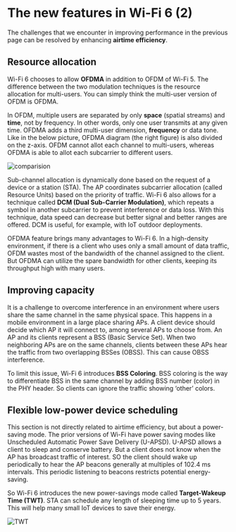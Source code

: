 # The new features in Wi-Fi 6 (2)

The challenges that we encounter in improving performance in the previous page can be resolved by enhancing **airtime efficiency**.

## Resource allocation
Wi-Fi 6 chooses to allow **OFDMA** in addition to OFDM of Wi-Fi 5. The difference between the two modulation techniques is the resource allocation for multi-users. You can simply think the multi-user version of OFDM is OFDMA.

In OFDM, multiple users are separated by only **space** (spatial streams) and **time**, not by frequency. In other words, only one user transmits at any given time. OFDMA adds a third multi-user dimension, **frequency** or data tone. Like in the below picture, OFDMA diagram (the right figure) is also divided on the z-axis. OFDM cannot allot each channel to multi-users, whereas OFDMA is able to allot each subcarrier to different users.

![comparision](assets/images/3-1-OFDMA.png)

Sub-channel allocation is dynamically done based on the request of a device or a station (STA). The AP coordinates subcarrier allocation (called Resource Units) based on the priority of traffic. Wi-Fi 6 also allows for a technique called **DCM (Dual Sub-Carrier Modulation)**, which repeats a symbol in another subcarrier to prevent interference or data loss. With this technique, data speed can decrease but better signal and better ranges are offered. DCM is useful, for example, with IoT outdoor deployments.

OFDMA feature brings many advantages to Wi-Fi 6. In a high-density environment, if there is a client who uses only a small amount of data traffic, OFDM wastes most of the bandwidth of the channel assigned to the client. But OFDMA can utilize the spare bandwidth for other clients, keeping its throughput high with many users.


## Improving capacity
It is a challenge to overcome interference in an environment where users share the same channel in the same physical space. This happens in a mobile environment in a large place sharing APs. A client device should decide which AP it will connect to, among several APs to choose from. An AP and its clients represent a BSS (Basic Service Set). When two neighboring APs are on the same channels, clients between these APs hear the traffic from two overlapping BSSes (OBSS). This can cause OBSS interference.

To limit this issue, Wi-Fi 6 introduces **BSS Coloring**. BSS coloring is the way to differentiate BSS in the same channel by adding BSS number (color) in the PHY header. So clients can ignore the traffic showing ‘other’ colors.


## Flexible low-power device scheduling
This section is not directly related to airtime efficiency, but about a power-saving mode. The prior versions of Wi-Fi have power saving modes like Unscheduled Automatic Power Save Delivery (U-APSD). U-APSD allows a client to sleep and conserve battery. But a client does not know when the AP has broadcast traffic of interest. SO the client should wake up periodically to hear the AP beacons generally at multiples of 102.4 ms intervals. This periodic listening to beacons restricts potential energy-saving.

So Wi-Fi 6 introduces the new power-savings mode called **Target-Wakeup Time (TWT)**. STA can schedule any length of sleeping time up to 5 years. This will help many small IoT devices to save their energy.

![TWT](assets/images/3-3-TWT.png)

